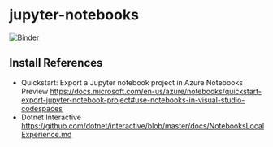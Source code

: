 # jupyter-notebooks

[![Binder](https://mybinder.org/badge_logo.svg)](https://mybinder.org/v2/gh/LeCampusAzure/jupyter-notebooks/master)


## Install References
* Quickstart: Export a Jupyter notebook project in Azure Notebooks Preview https://docs.microsoft.com/en-us/azure/notebooks/quickstart-export-jupyter-notebook-project#use-notebooks-in-visual-studio-codespaces
* Dotnet Interactive https://github.com/dotnet/interactive/blob/master/docs/NotebooksLocalExperience.md

